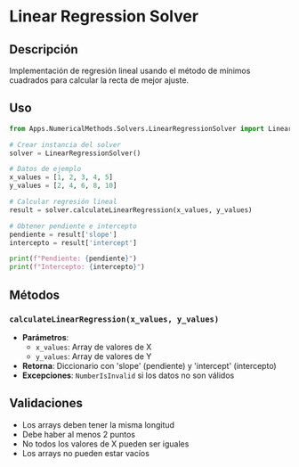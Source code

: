 # Linear Regression Solver

## Descripción
Implementación de regresión lineal usando el método de mínimos cuadrados para calcular la recta de mejor ajuste.

## Uso

```python
from Apps.NumericalMethods.Solvers.LinearRegressionSolver import LinearRegressionSolver

# Crear instancia del solver
solver = LinearRegressionSolver()

# Datos de ejemplo
x_values = [1, 2, 3, 4, 5]
y_values = [2, 4, 6, 8, 10]

# Calcular regresión lineal
result = solver.calculateLinearRegression(x_values, y_values)

# Obtener pendiente e intercepto
pendiente = result['slope']
intercepto = result['intercept']

print(f"Pendiente: {pendiente}")
print(f"Intercepto: {intercepto}")
```

## Métodos

### `calculateLinearRegression(x_values, y_values)`
- **Parámetros**: 
  - `x_values`: Array de valores de X
  - `y_values`: Array de valores de Y
- **Retorna**: Diccionario con 'slope' (pendiente) y 'intercept' (intercepto)
- **Excepciones**: `NumberIsInvalid` si los datos no son válidos

## Validaciones
- Los arrays deben tener la misma longitud
- Debe haber al menos 2 puntos
- No todos los valores de X pueden ser iguales
- Los arrays no pueden estar vacíos
